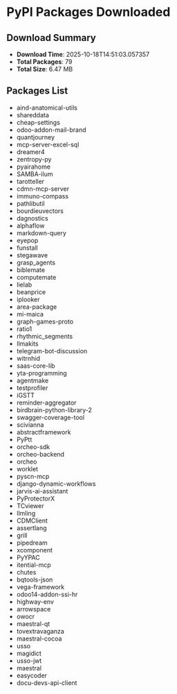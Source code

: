 # PyPI Packages Downloaded

## Download Summary
- **Download Time**: 2025-10-18T14:51:03.057357
- **Total Packages**: 79
- **Total Size**: 6.47 MB

## Packages List
- aind-anatomical-utils
- shareddata
- cheap-settings
- odoo-addon-mail-brand
- quantjourney
- mcp-server-excel-sql
- dreamer4
- zentropy-py
- pyairahome
- SAMBA-ilum
- tarotteller
- cdmn-mcp-server
- immuno-compass
- pathlibutil
- bourdieuvectors
- dagnostics
- alphaflow
- markdown-query
- eyepop
- funstall
- stegawave
- grasp_agents
- biblemate
- computemate
- lielab
- beanprice
- iplooker
- area-package
- mi-maica
- graph-games-proto
- ratio1
- rhythmic_segments
- llmakits
- telegram-bot-discussion
- witrnhid
- saas-core-lib
- yta-programming
- agentmake
- testprofiler
- iGSTT
- reminder-aggregator
- birdbrain-python-library-2
- swagger-coverage-tool
- scivianna
- abstractframework
- PyPtt
- orcheo-sdk
- orcheo-backend
- orcheo
- worklet
- pyscn-mcp
- django-dynamic-workflows
- jarvis-ai-assistant
- PyProtectorX
- TCviewer
- llmling
- CDMClient
- assertlang
- grill
- pipedream
- xcomponent
- PyYPAC
- itential-mcp
- chutes
- bqtools-json
- vega-framework
- odoo14-addon-ssi-hr
- highway-env
- arrowspace
- owocr
- maestral-qt
- tovextravaganza
- maestral-cocoa
- usso
- magidict
- usso-jwt
- maestral
- easycoder
- docu-devs-api-client
